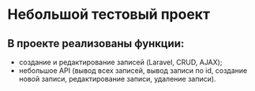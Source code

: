 # Небольшой тестовый проект

## В проекте реализованы функции:
- создание и редактирование записей (Laravel, CRUD, AJAX);
- небольшое API (вывод всех записей, вывод записи по id, создание новой записи, редактирование записи, удаление записи).

